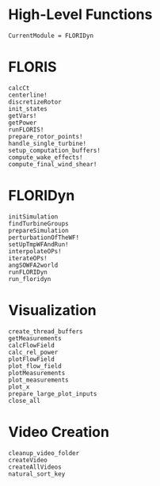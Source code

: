 # High-Level Functions

```@meta
CurrentModule = FLORIDyn
```

# FLORIS
```@docs
calcCt
centerline!
discretizeRotor
init_states
getVars!
getPower
runFLORIS!
prepare_rotor_points!
handle_single_turbine!
setup_computation_buffers!
compute_wake_effects!
compute_final_wind_shear!
```

# FLORIDyn
```@docs
initSimulation
findTurbineGroups
prepareSimulation
perturbationOfTheWF!
setUpTmpWFAndRun!
interpolateOPs!
iterateOPs!
angSOWFA2world
runFLORIDyn
run_floridyn
```

# Visualization
```@docs
create_thread_buffers
getMeasurements
calcFlowField
calc_rel_power
plotFlowField
plot_flow_field
plotMeasurements
plot_measurements
plot_x
prepare_large_plot_inputs
close_all
```

# Video Creation
```@docs
cleanup_video_folder
createVideo
createAllVideos
natural_sort_key
```

